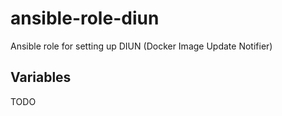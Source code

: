 # ansible-role-diun

Ansible role for setting up DIUN (Docker Image Update Notifier)

## Variables

TODO
